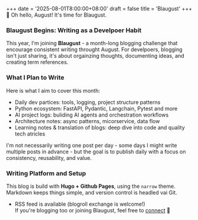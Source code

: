 +++
date = '2025-08-01T8:00:00+08:00'
draft = false
title = 'Blaugust'
+++
🎈 Oh hello, August! It's time for Blaugust.
### Blaugust Begins: Writing as a Develpoer Habit
This year, I'm joining **Blaugust** - a month-long blogging challenge that encourage consistent writing throught August.
For develpoers, blogging isn't just sharing, it's about orgainzing thoughts, documenting ideas, and creating term references.

### What I Plan to Write
Here is what I aim to cover this month:

- Daily dev partices: tools, logging, project structure patterns
- Python ecosystem: FastAPI, Pydantic, Langchain, Pytest and more
- AI project logs: buliding AI agents and orchestration workflows
- Architecture notes: async patterns, micorservice, data flow
- Learning notes & translation of blogs: deep dive into code and quality tech atricles

I'm not necessarily writing one post per day - some days I might write multiple posts in advance - but the goal is to publish daily with a focus on consistency, reusability, and value.

### Writing Platform and Setup
This blog is build with **Hugo + Github Pages**, using the `narrow` theme.
Markdown keeps things simple, and version control is headled vai Git.

- RSS feed is available (blogroll exchange is welcome!)  
    If you're blogging too or joining Blaugust, feel free to [connect](https://github.com/Starslayerx/starslayerx.github.io/issues) 👋
